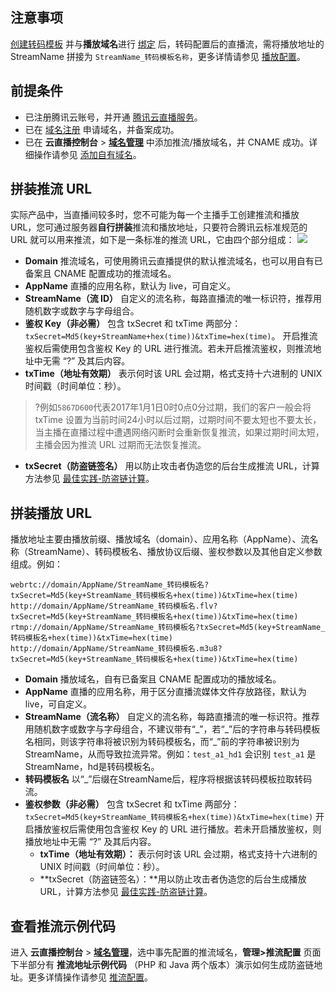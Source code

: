 ## 注意事项
[创建转码模板](https://cloud.tencent.com/document/product/267/20385) 并与**播放域名**进行 [绑定](https://cloud.tencent.com/document/product/267/20385#related) 后，转码配置后的直播流，需将播放地址的 StreamName 拼接为 `StreamName_转码模板名称`，更多详情请参见 [播放配置](https://cloud.tencent.com/document/product/267/32831#.E6.92.AD.E6.94.BE.E5.9C.B0.E5.9D.80)。

## 前提条件
- 已注册腾讯云账号，并开通 [腾讯云直播服务](https://cloud.tencent.com/product/lvb)。
- 已在 [域名注册](https://dnspod.cloud.tencent.com/?from=qcloudProductDns) 申请域名，并备案成功。
- 已在 **云直播控制台** > **[域名管理](https://console.cloud.tencent.com/live/domainmanage)** 中添加推流/播放域名，并 CNAME 成功。详细操作请参见 [添加自有域名](https://cloud.tencent.com/document/product/267/20381)。

[](id:push)
## 拼装推流 URL
实际产品中，当直播间较多时，您不可能为每一个主播手工创建推流和播放 URL，您可通过服务器**自行拼装**推流和播放地址，只要符合腾讯云标准规范的 URL 就可以用来推流，如下是一条标准的推流 URL，它由四个部分组成：
![](https://main.qcloudimg.com/raw/095b7c120b62ac8a171603d4fff67cb2.png)
- **Domain**
推流域名，可使用腾讯云直播提供的默认推流域名，也可以用自有已备案且 CNAME 配置成功的推流域名。
- **AppName**
直播的应用名称，默认为 live，可自定义。
- **StreamName（流 ID）**
自定义的流名称，每路直播流的唯一标识符，推荐用随机数字或数字与字母组合。
- **鉴权 Key（非必需）**
包含 txSecret 和 txTime 两部分：`txSecret=Md5(key+StreamName+hex(time))&txTime=hex(time)`。
开启推流鉴权后需使用包含鉴权 Key 的 URL 进行推流。若未开启推流鉴权，则推流地址中无需 “?” 及其后内容。
 - **txTime（地址有效期）** 
表示何时该 URL 会过期，格式支持十六进制的 UNIX 时间戳（时间单位：秒）。
>?例如`5867D600`代表2017年1月1日0时0点0分过期，我们的客户一般会将 txTime 设置为当前时间24小时以后过期，过期时间不要太短也不要太长，当主播在直播过程中遭遇网络闪断时会重新恢复推流，如果过期时间太短，主播会因为推流 URL 过期而无法恢复推流。
 - **txSecret（防盗链签名）**
用以防止攻击者伪造您的后台生成推流 URL，计算方法参见 [最佳实践-防盗链计算](https://cloud.tencent.com/document/product/267/32735)。

[](id:play)
## 拼装播放 URL
播放地址主要由播放前缀、播放域名（domain）、应用名称（AppName）、流名称（StreamName）、转码模板名、播放协议后缀、鉴权参数以及其他自定义参数组成。例如：

```
webrtc://domain/AppName/StreamName_转码模板名?txSecret=Md5(key+StreamName_转码模板名+hex(time))&txTime=hex(time)
http://domain/AppName/StreamName_转码模板名.flv?txSecret=Md5(key+StreamName_转码模板名+hex(time))&txTime=hex(time)
rtmp://domain/AppName/StreamName_转码模板名?txSecret=Md5(key+StreamName_转码模板名+hex(time))&txTime=hex(time)
http://domain/AppName/StreamName_转码模板名.m3u8?txSecret=Md5(key+StreamName_转码模板名+hex(time))&txTime=hex(time)
```

- **Domain**
  播放域名，自有已备案且 CNAME 配置成功的播放域名。
- **AppName**
  直播的应用名称，用于区分直播流媒体文件存放路径，默认为 live，可自定义。
- **StreamName（流名称）**
  自定义的流名称，每路直播流的唯一标识符。推荐用随机数字或数字与字母组合，不建议带有“\_”，若“\_”后的字符串与转码模板名相同，则该字符串将被识别为转码模板名，而“\_”前的字符串被识别为 StreamName，从而导致拉流异常。例如：`test_a1_hd1` 会识别 `test_a1` 是 StreamName，hd是转码模板名。
- **转码模板名**
以“\_”后缀在StreamName后，程序将根据该转码模板拉取转码流。      
- **鉴权参数（非必需）**
包含 txSecret 和 txTime 两部分：`txSecret=Md5(key+StreamName_转码模板名+hex(time))&txTime=hex(time)`
开启播放鉴权后需使用包含鉴权 Key 的 URL 进行播放。若未开启播放鉴权，则播放地址中无需 “?” 及其后内容。
  - **txTime（地址有效期）：** 表示何时该 URL 会过期，格式支持十六进制的 UNIX 时间戳（时间单位：秒）。
  - **txSecret（防盗链签名）：**用以防止攻击者伪造您的后台生成播放 URL，计算方法参见 [最佳实践-防盗链计算](https://cloud.tencent.com/document/product/267/32735)。


[](id:push_code)
## 查看推流示例代码
进入 **云直播控制台** > [**域名管理**](https://console.cloud.tencent.com/live/domainmanage)，选中事先配置的推流域名，**管理>推流配置** 页面下半部分有 **推流地址示例代码** （PHP 和 Java 两个版本）演示如何生成防盗链地址。更多详情操作请参见 [推流配置](https://cloud.tencent.com/document/product/267/32833#.E6.8E.A8.E6.B5.81.E5.9C.B0.E5.9D.80.E7.A4.BA.E4.BE.8B.E4.BB.A3.E7.A0.81)。


